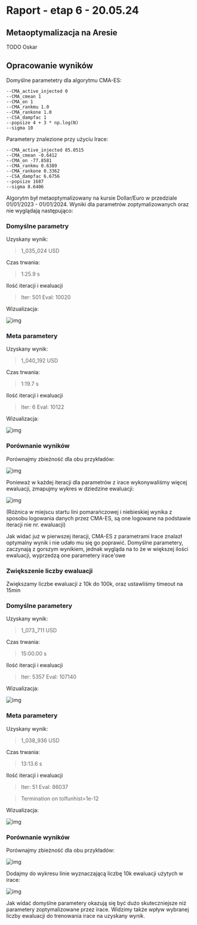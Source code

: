 # Raport - etap 6 - 20.05.24

## Metaoptymalizacja na Aresie

TODO Oskar

## Opracowanie wyników

Domyślne parametetry dla algorytmu CMA-ES:

```
--CMA_active_injected 0
--CMA_cmean 1
--CMA_on 1
--CMA_rankmu 1.0
--CMA_rankone 1.0
--CSA_dampfac 1
--popsize 4 + 3 * np.log(N)
--sigma 10
```

Parametery znalezione przy użyciu Irace:

```
--CMA_active_injected 85.0515
--CMA_cmean -0.6412
--CMA_on -77.8581
--CMA_rankmu 0.6389
--CMA_rankone 0.3362
--CSA_dampfac 6.6756
--popsize 1687
--sigma 8.6406
```

Algorytm był metaoptymalizowany na kursie Dollar/Euro w przedziale 01/01/2023 - 01/01/2024. Wyniki dla parametrów zoptymalizowanych oraz nie wyglądają następująco:

### Domyślne parametry

Uzyskany wynik:

> 1_035_024 USD

Czas trwania:

> 1:25.9 s

Ilość iteracji i ewaluacji

> Iter: 501
> Eval: 10020

Wizualizacja:

![img](./_img/usd-eur-23-24-def.png)

### Meta parametery

Uzyskany wynik:

> 1_040_192 USD

Czas trwania:

> 1:19.7 s

Ilość iteracji i ewaluacji

> Iter: 6
> Eval: 10122

Wizualizacja:

![img](./_img/usd-eur-23-24-meta.png)

### Porównanie wyników

Porównajmy zbieżność dla obu przykładów:

![img](./_img/usd-eur-23-24-con-10000-eval.png)

Ponieważ w każdej iteracji dla parametrów z irace wykonywaliśmy więcej ewaluacji, zmapujmy wykres w dziedzine ewaluacji:

![img](./_img/usd-eur-23-24-con-10000-eval-axis.png)

(Różnica w miejscu startu lini pomarańczowej i niebieskiej wynika z sposobu logowania danych przez CMA-ES, są one logowane na podstawie iteracji nie nr. ewaluacji)

Jak widać już w pierwszej iteracji, CMA-ES z parametrami Irace znalazł optymalny wynik i nie udało mu się go poprawić. Domyślne parametery, zaczynają z gorszym wynikiem, jednak wygląda na to że w większej ilości ewaluacji, wyprzedzą one parametery irace'owe

### Zwiększenie liczby ewaluacji

Zwiększamy liczbe ewaluacji z 10k do  100k, oraz ustawliśmy timeout na 15min

### Domyślne parametery

Uzyskany wynik:

> 1_073_711 USD

Czas trwania:

> 15:00.00 s

Ilość iteracji i ewaluacji

> Iter: 5357
> Eval: 107140

Wizualizacja:

![img](./_img/usd-eur-23-24-def-20000-eval.png)

### Meta parametery

Uzyskany wynik:

> 1_038_936 USD

Czas trwania:

> 13:13.6 s

Ilość iteracji i ewaluacji

> Iter: 51
> Eval: 86037

> Termination on tolfunhist=1e-12

Wizualizacja:

![img](./_img/usd-eur-23-24-meta-20000-eval.png)

### Porównanie wyników

Porównajmy zbieżność dla obu przykładów:

![img](./_img/usd-eur-23-24-con-200000-eval-axis.png)

Dodajmy do wykresu linie wyznaczającą liczbę 10k ewaluacji użytych w irace:

![img](./_img/usd-eur-23-24-con-200000-eval-line.png)

Jak widać domyślne parametery okazują się być dużo skuteczniejsze niż parametery zoptymalizowane przez irace. Widzimy także wpływ wybranej liczby ewaluacji do trenowania irace na uzyskany wynik.